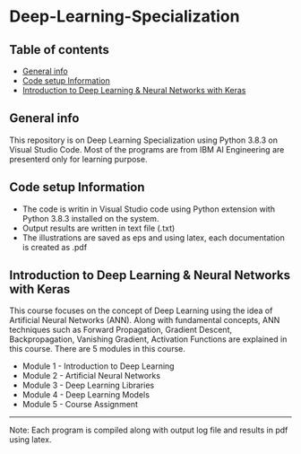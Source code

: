 # Deep-Learning-Specialization

## Table of contents
* [General info](#general-info)
* [Code setup Information](#code-setup-information)
* [Introduction to Deep Learning & Neural Networks with Keras](#introduction-to-deep-learning-&-neural-networks-with-keras)

## General info
This repository is on Deep Learning Specialization using Python 3.8.3 on Visual Studio Code. Most of the programs are from IBM AI Engineering are presenterd only for learning purpose.

## Code setup Information

* The code is writin in Visual Studio code using Python extension with Python 3.8.3 installed on the system. 
* Output results are written in text file (.txt)
* The illustrations are saved as eps and using latex, each documentation is created as .pdf

## Introduction to Deep Learning & Neural Networks with Keras

This course focuses on the concept of Deep Learning using the idea of Artificial Neural Networks (ANN). Along with fundamental concepts, ANN techniques such as Forward Propagation, 
Gradient Descent, Backpropagation, Vanishing Gradient, Activation Functions are explained in this course. There are 5 modules in this course.

* Module 1 - Introduction to Deep Learning
* Module 2 - Artificial Neural Networks
* Module 3 - Deep Learning Libraries
* Module 4 - Deep Learning Models
* Module 5 - Course Assignment

------------------------------------------------------------------------------------------------
Note: Each program is compiled along with output log file and results in pdf using latex.

